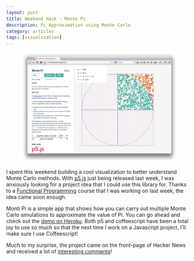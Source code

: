```yaml
---
layout: post
title: Weekend Hack - Monte Pi
description: Pi Approximation using Monte Carlo
category: articles
tags: [visualization]
---
```

<figure> <img src="https://raw.githubusercontent.com/prakhar1989/monte-pie/master/shot.png"> </figure>

I spent this weekend building a cool visualization to better understand Monte Carlo methods. With [p5.js]() just being released last week, I was anxiously looking for a project idea that I could use this library for. Thanks to a [Functional Programming](http://www.cs.princeton.edu/~dpw/courses/cos326-12/) course that I was working on last week, the idea came soon enough.

Monti Pi is a simple app that shows how you can carry out multiple Monte Carlo simulations to approximate the value of Pi. You can go ahead and check out the [demo on Heroku](http://montepie.herokuapp.com). Both p5 and coffeescript have been a total joy to use so much so that the next time I work on a Javascript project, I'll make sure I use Coffeescript!

Much to my surprise, the project came on the front-page of Hacker News and received a lot of [interesting comments](https://news.ycombinator.com/item?id=8159010)!